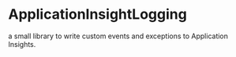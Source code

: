 # ApplicationInsightLogging
a small library to write custom events and exceptions to Application Insights.
